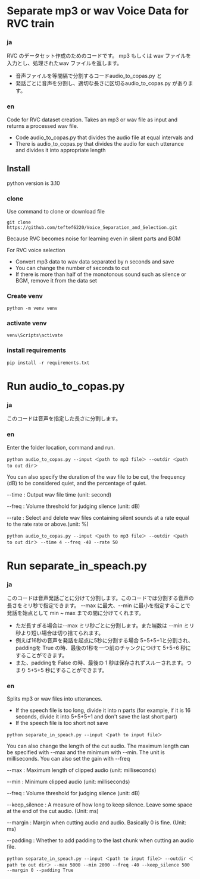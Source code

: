 # Separate mp3 or wav Voice Data for RVC train
### ja  

RVC のデータセット作成のためのコードです。
mp3 もしくは wav ファイルを入力とし、処理されたwav ファイルを返します。  

- 音声ファイルを等間隔で分割するコードaudio_to_copas.py と  
- 発話ごとに音声を分割し、適切な長さに区切るaudio_to_copas.py があります。  

### en  
Code for RVC dataset creation.
Takes an mp3 or wav file as input and returns a processed wav file.  

- Code audio_to_copas.py that divides the audio file at equal intervals and  
- There is audio_to_copas.py that divides the audio for each utterance and divides it into appropriate length  

## Install

python version is 3.10

### clone  
Use command to clone or download file 
```
git clone https://github.com/teftef6220/Voice_Separation_and_Selection.git
```

Because RVC becomes noise for learning even in silent parts and BGM

For RVC voice selection
- Convert mp3 data to wav data separated by n seconds and save
- You can change the number of seconds to cut
- If there is more than half of the monotonous sound such as silence or BGM, remove it from the data set

### Create venv 

```
python -m venv venv
```
### activate venv

```
venv\Scripts\activate
```

### install requirements
```
pip install -r requirements.txt
```

# Run audio_to_copas.py 
### ja  
このコードは音声を指定した長さに分割します。

### en  
Enter the folder location, command and run.

```
python audio_to_copas.py --input ＜path to mp3 file＞ --outdir ＜path to out dir＞
```

You can also specify the duration of the wav file to be cut, the frequency (dB) to be considered quiet, and the percentage of quiet.

--time : Output wav file time (unit: second)

--freq : Volume threshold for judging silence (unit: dB)

--rate : Select and delete wav files containing silent sounds at a rate equal to the rate rate or above.(unit: %)

```
python audio_to_copas.py --input ＜path to mp3 file＞ --outdir ＜path to out dir＞ --time 4 --freq -40 --rate 50
```

# Run separate_in_speach.py 

### ja  
このコードは音声発話ごとに分けて分割します。このコードでは分割する音声の長さをミリ秒で指定できます。
--max に最大、--min に最小を指定することで発話を始点として min ~ max までの間に分けてくれます。

- ただ長すぎる場合は--max ミリ秒ごとに分割します。また端数は --min ミリ秒より短い場合は切り捨てられます。
- 例えば16秒の音声を発話を起点に5秒に分割する場合 5+5+5+1と分割され、paddingを True の時、最後の1秒を一つ前のチャンクにつけて 5+5+6 秒にすることができます。
- また、paddingを False の時、最後の 1 秒は保存されずスルーされます。つまり 5+5+5 秒にすることができます。

### en  
Splits mp3 or wav files into utterances.
 
- If the speech file is too long, divide it into n parts (for example, if it is 16 seconds, divide it into 5+5+5+1 and don't save the last short part)
- If the speech file is too short not save 
```
python separate_in_speach.py --input ＜path to input file＞
```

You can also change the length of the cut audio. The maximum length can be specified with --max and the minimum with --min. The unit is milliseconds. You can also set the gain with --freq

--max : Maximum length of clipped audio (unit: milliseconds)

--min : Minimum clipped audio (unit: milliseconds)

--freq : Volume threshold for judging silence (unit: dB)  

--keep_silence : A measure of how long to keep silence. Leave some space at the end of the cut audio. (Unit: ms)  

--margin : Margin when cutting audio and audio. Basically 0 is fine. (Unit: ms)  

--padding : Whether to add padding to the last chunk when cutting an audio file.  
```
python separate_in_speach.py --input ＜path to input file＞ --outdir ＜path to out dir＞ --max 5000 --min 2000 --freq -40 --keep_silence 500 --margin 0 --padding True
```
